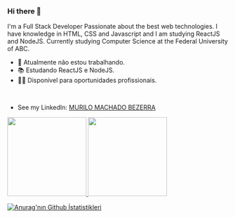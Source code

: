 ### Hi there 👋

I'm a Full Stack Developer Passionate about the best web technologies. I have knowledge in HTML, CSS and Javascript and I am studying ReactJS and NodeJS.
Currently studying Computer Science at the Federal University of ABC.

- 🔭 Atualmente não estou trabalhando.
- 📚 Estudando ReactJS e NodeJS.
- 🙋‍♂️ Disponível para oportunidades profissionais.

<br>

- See my LinkedIn: [MURILO MACHADO BEZERRA](https://www.linkedin.com/in/murilomb/)

<div>
  <a href="https://beacons.ai/murilodev">
  <img height="180em" src="https://github-readme-stats.vercel.app/api?username=murilodev&show_icons=true&theme=dark&include_all_commits=true&count_private=true"/>
  <img height="180em" src="https://github-readme-stats.vercel.app/api/top-langs/?username=murilodev&layout=compact&langs_count=16&theme=dark"/>
</div>

[![Anurag'nın Github İstatistikleri](https://github-readme-stats.vercel.app/api?username=murilodev)](https://github.com/anuraghazra/github-readme-stats)

<!--
**murilodevv/murilodevv** is a ✨ _special_ ✨ repository because its `README.md` (this file) appears on your GitHub profile.

Here are some ideas to get you started:

- 🔭 I’m currently working on ...
- 🌱 I’m currently learning ...
- 👯 I’m looking to collaborate on ...
- 🤔 I’m looking for help with ...
- 💬 Ask me about ...
- 📫 How to reach me: ...
- 😄 Pronouns: ...
- ⚡ Fun fact: ...
-->
